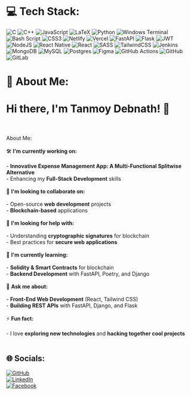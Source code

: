# 💻 Tech Stack:
![C](https://img.shields.io/badge/c-%2300599C.svg?style=for-the-badge&logo=c&logoColor=white) ![C++](https://img.shields.io/badge/c++-%2300599C.svg?style=for-the-badge&logo=c%2B%2B&logoColor=white) ![JavaScript](https://img.shields.io/badge/javascript-%23323330.svg?style=for-the-badge&logo=javascript&logoColor=%23F7DF1E)  ![LaTeX](https://img.shields.io/badge/latex-%23008080.svg?style=for-the-badge&logo=latex&logoColor=white) ![Python](https://img.shields.io/badge/python-3670A0?style=for-the-badge&logo=python&logoColor=ffdd54) ![Windows Terminal](https://img.shields.io/badge/Windows%20Terminal-%234D4D4D.svg?style=for-the-badge&logo=windows-terminal&logoColor=white) ![Bash Script](https://img.shields.io/badge/bash_script-%23121011.svg?style=for-the-badge&logo=gnu-bash&logoColor=white) ![CSS3](https://img.shields.io/badge/css3-%231572B6.svg?style=for-the-badge&logo=css3&logoColor=white) ![Netlify](https://img.shields.io/badge/netlify-%23000000.svg?style=for-the-badge&logo=netlify&logoColor=#00C7B7) ![Vercel](https://img.shields.io/badge/vercel-%23000000.svg?style=for-the-badge&logo=vercel&logoColor=white)  ![FastAPI](https://img.shields.io/badge/FastAPI-005571?style=for-the-badge&logo=fastapi) ![Flask](https://img.shields.io/badge/flask-%23000.svg?style=for-the-badge&logo=flask&logoColor=white) ![JWT](https://img.shields.io/badge/JWT-black?style=for-the-badge&logo=JSON%20web%20tokens) ![NodeJS](https://img.shields.io/badge/node.js-6DA55F?style=for-the-badge&logo=node.js&logoColor=white) ![React Native](https://img.shields.io/badge/react_native-%2320232a.svg?style=for-the-badge&logo=react&logoColor=%2361DAFB) ![React](https://img.shields.io/badge/react-%2320232a.svg?style=for-the-badge&logo=react&logoColor=%2361DAFB) ![SASS](https://img.shields.io/badge/SASS-hotpink.svg?style=for-the-badge&logo=SASS&logoColor=white) ![TailwindCSS](https://img.shields.io/badge/tailwindcss-%2338B2AC.svg?style=for-the-badge&logo=tailwind-css&logoColor=white) ![Jenkins](https://img.shields.io/badge/jenkins-%232C5263.svg?style=for-the-badge&logo=jenkins&logoColor=white) ![MongoDB](https://img.shields.io/badge/MongoDB-%234ea94b.svg?style=for-the-badge&logo=mongodb&logoColor=white) ![MySQL](https://img.shields.io/badge/mysql-4479A1.svg?style=for-the-badge&logo=mysql&logoColor=white) ![Postgres](https://img.shields.io/badge/postgres-%23316192.svg?style=for-the-badge&logo=postgresql&logoColor=white) ![Figma](https://img.shields.io/badge/figma-%23F24E1E.svg?style=for-the-badge&logo=figma&logoColor=white)  ![GitHub Actions](https://img.shields.io/badge/github%20actions-%232671E5.svg?style=for-the-badge&logo=githubactions&logoColor=white) ![GitHub](https://img.shields.io/badge/github-%23121011.svg?style=for-the-badge&logo=github&logoColor=white) ![GitLab](https://img.shields.io/badge/gitlab-%23181717.svg?style=for-the-badge&logo=gitlab&logoColor=white)

# 💫 About Me:
# Hi there, I'm Tanmoy Debnath! 👋<br><br>
 About Me:<br><br>🛠 **I'm currently working on:**<br><br>- **Innovative Expense Management App: A Multi-Functional Splitwise Alternative**<br>- Enhancing my **Full-Stack Development** skills<br><br>🤝 **I'm looking to collaborate on:**<br><br>- Open-source **web development** projects<br>- **Blockchain-based** applications<br><br>🧐 **I'm looking for help with:**<br><br>- Understanding **cryptographic signatures** for blockchain<br>- Best practices for **secure web applications**<br><br>🌱 **I'm currently learning:**<br><br>- **Solidity & Smart Contracts** for blockchain<br>- **Backend Development** with FastAPI, Poetry, and Django<br><br>💬 **Ask me about:**<br><br>- **Front-End Web Development** (React, Tailwind CSS)<br>- **Building REST APIs** with FastAPI, Django, and Flask<br><br>⚡ **Fun fact:**<br><br>- I love **exploring new technologies** and **hacking together cool projects**<br><br>


## 🌐 Socials:
[![GitHub](https://img.shields.io/badge/-GitHub-black?style=for-the-badge&logo=github)](https://github.com/TanmoyFRu)<br>[![LinkedIn](https://img.shields.io/badge/-LinkedIn-blue?style=for-the-badge&logo=linkedin)](https://www.linkedin.com/in/tanmoy-dednath/)<br>[![Facebook](https://img.shields.io/badge/-Facebook-1877F2?style=for-the-badge&logo=facebook&logoColor=white)](https://www.facebook.com/tanmoy.debnath.9699523)




<!-- Proudly created with GPRM ( https://gprm.itsvg.in ) -->
